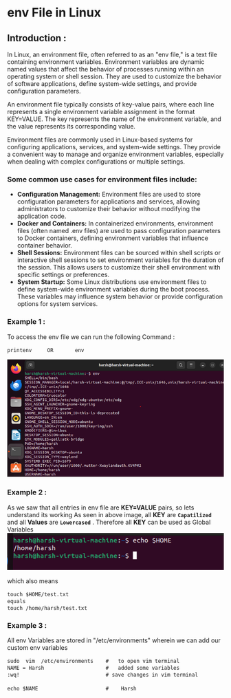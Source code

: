 # env File in Linux

## Introduction :
In Linux, an environment file, often referred to as an "env file," is a text file containing environment variables. Environment variables are dynamic named values that affect the behavior of processes running within an operating system or shell session. They are used to customize the behavior of software applications, define system-wide settings, and provide configuration parameters.

An environment file typically consists of key-value pairs, where each line represents a single environment variable assignment in the format KEY=VALUE. The key represents the name of the environment variable, and the value represents its corresponding value.

Environment files are commonly used in Linux-based systems for configuring applications, services, and system-wide settings. They provide a convenient way to manage and organize environment variables, especially when dealing with complex configurations or multiple settings.

### Some common use cases for environment files include:

- **Configuration Management:** Environment files are used to store configuration parameters for applications and services, allowing administrators to customize their behavior without modifying the application code.
- **Docker and Containers:** In containerized environments, environment files (often named .env files) are used to pass configuration parameters to Docker containers, defining environment variables that influence container behavior.
- **Shell Sessions:** Environment files can be sourced within shell scripts or interactive shell sessions to set environment variables for the duration of the session. This allows users to customize their shell environment with specific settings or preferences.
- **System Startup:** Some Linux distributions use environment files to define system-wide environment variables during the boot process. These variables may influence system behavior or provide configuration options for system services.

### Example 1 : 
To access the env file we can run the following Command :
```
printenv     OR       env
```
<img src="https://github.com/Harsh971/Learning-Linux/blob/main/User%20and%20Group%20Management/Understanding%20env/image1.png">

### Example 2 : 
As we saw that all entries in env file are **KEY=VALUE** pairs, so lets understand its working
As seen in above image, all **KEY** are **`Capatilized`** and all **Values** are **`Lowercased`** . Therefore all **KEY** can be used as Global Variables
<img src="https://github.com/Harsh971/Learning-Linux/blob/main/User%20and%20Group%20Management/Understanding%20env/image2.png">

which also means 
```
touch $HOME/test.txt  
equals
touch /home/harsh/test.txt
```
### Example 3 :
All env Variables are stored in "/etc/environments" wherein we can add our custom env variables
```
sudo  vim  /etc/environments    #   to open vim terminal
NAME = Harsh                    #   added some variables
:wq!                            # save changes in vim terminal

echo $NAME                      #    Harsh
```
